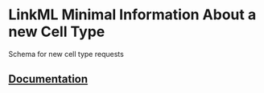 # LinkML Minimal Information About a new Cell Type
Schema for new cell type requests

## [Documentation](https://obophenotype.github.io/mianct/)
